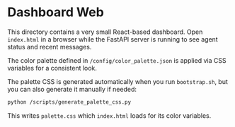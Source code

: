 # Dashboard Web

This directory contains a very small React-based dashboard. Open `index.html` in a browser while the FastAPI server is running to see agent status and recent messages.

The color palette defined in `/config/color_palette.json` is applied via CSS variables for a consistent look.

The palette CSS is generated automatically when you run `bootstrap.sh`, but you can also generate it manually if needed:

```bash
python /scripts/generate_palette_css.py
```

This writes `palette.css` which `index.html` loads for its color variables.
